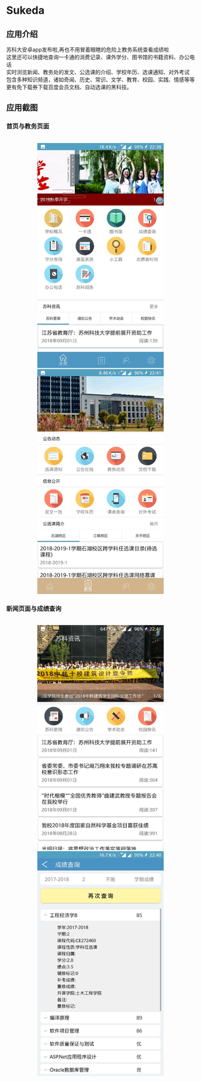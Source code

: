 # Sukeda

## 应用介绍
苏科大安卓app发布啦,再也不用冒着眼瞎的危险上教务系统查看成绩啦<br>
这里还可以快捷地查询一卡通的消费记录、课外学分、图书馆的书籍资料、办公电话<br>
实时浏览新闻、教务处的发文、公选课的介绍、学校年历、选课通知、对外考试<br>
包含多种知识频道，诸如奇闻、历史、常识、文学、教育、校园、实践、情感等等<br>
更有免下载券下载百度会员文档、自动选课的黑科技。<br>


## 应用截图

### 首页与教务页面
<br>
<div align="center">
<img height="600px" src="https://github.com/SunAlwaysOnline/Sukeda/blob/master/screenshot/%E9%A6%96%E9%A1%B5.jpg"/>
<img height="600px" 
     src="https://github.com/SunAlwaysOnline/Sukeda/blob/master/screenshot/%E6%95%99%E5%8A%A1%E9%A1%B5%E9%9D%A2.jpg"/>
</div>


### 新闻页面与成绩查询
<br>
<div align="center">
<img height="600px" src="https://github.com/SunAlwaysOnline/Sukeda/blob/master/screenshot/%E6%96%B0%E9%97%BB%E9%A1%B5%E9%9D%A2.jpg"/>
<img height="600px" src="https://github.com/SunAlwaysOnline/Sukeda/blob/master/screenshot/%E6%9F%A5%E8%AF%A2%E6%88%90%E7%BB%A9.jpg"/>
</div>
